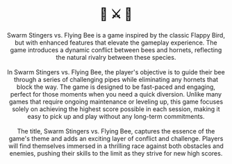 <h1 align="center">🐝  ⚔️ 🐝</h1>

###

<p align="center">Swarm Stingers vs. Flying Bee is a game inspired by the classic Flappy Bird, but with enhanced features that elevate the gameplay experience. The game introduces a dynamic conflict between bees and hornets, reflecting the natural rivalry between these species.<br><br>In Swarm Stingers vs. Flying Bee, the player's objective is to guide their bee through a series of challenging pipes while eliminating any hornets that block the way. The game is designed to be fast-paced and engaging, perfect for those moments when you need a quick diversion. Unlike many games that require ongoing maintenance or leveling up, this game focuses solely on achieving the highest score possible in each session, making it easy to pick up and play without any long-term commitments.<br><br>The title, Swarm Stingers vs. Flying Bee, captures the essence of the game's theme and adds an exciting layer of conflict and challenge. Players will find themselves immersed in a thrilling race against both obstacles and enemies, pushing their skills to the limit as they strive for new high scores.</p>

###
